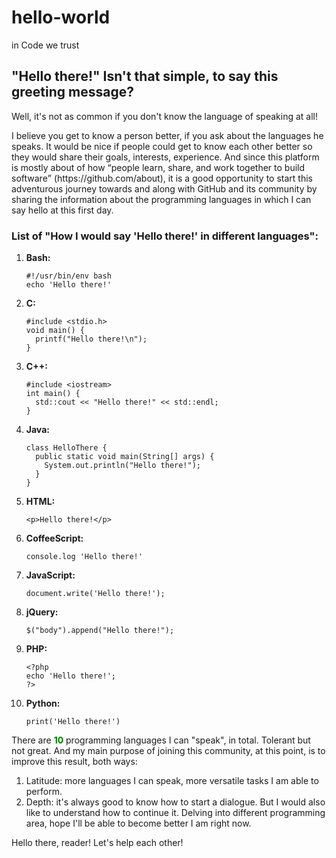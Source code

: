 # hello-world
in Code we trust

<h2>"Hello there!" Isn't that simple, to say this greeting message? </h2>
<p>Well, it's not as common if you don't know the language of speaking at all! </p>
<p>I believe you get to know a person better, if you ask about the languages he speaks. It would be nice if people could get to know each other better so they would share their goals, interests, experience. And since this platform is mostly about of how <q>people learn, share, and work together to build software</q> (https://github.com/about), it is a good opportunity to start this adventurous journey towards and along with GitHub and its community by sharing the information about the programming languages in which I can say hello at this first day. </p>
<h3>List of "How I would say 'Hello there!' in different languages": </h3>
<ol>
<li><b>Bash:</b></li>
<pre><code>#!/usr/bin/env bash 
echo 'Hello there!'</code></pre>

<li><b>C:</b></li>
<pre><code>#include &lt;stdio.h&gt; 
void main() {
  printf("Hello there!\n");
}</code></pre>

<li><b>C++:</b></li>
<pre><code>#include &lt;iostream&gt;
int main() { 
  std::cout << "Hello there!" << std::endl;
}</code></pre>

<li><b>Java:</b></li>
<pre><code>class HelloThere {
  public static void main(String[] args) {
    System.out.println("Hello there!");
  }
}</code></pre>
  
<li><b>HTML:</b></li>
<pre><code>&lt;p&gt;Hello there!&lt;/p&gt;</code></pre>

<li><b>CoffeeScript:</b></li>
<pre><code>console.log 'Hello there!'</code></pre>
  
<li><b>JavaScript:</b></li>
<pre><code>document.write('Hello there!');</code></pre>
  
<li><b>jQuery:</b></li>
<pre><code>$("body").append("Hello there!");</code></pre>

<li><b>PHP:</b></li>
<pre><code>&lt;?php 
echo 'Hello there!'; 
?&gt;</code></pre>

<li><b>Python:</b></li>
<pre><code>print('Hello there!') </code></pre>
</ol
  
***
  There are <b style="color:green;">10</b> programming languages I can "speak", in total. Tolerant but not great. 
  And my main purpose of joining this community, at this point, is to improve this result, both ways: 
  1. Latitude: more languages I can speak, more versatile tasks I am able to perform.
  2. Depth: it's always good to know how to start a dialogue. But I would also like to understand how to continue it. Delving into different programming area, hope I'll be able to become better I am right now.

Hello there, reader! Let's help each other!    
